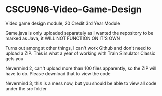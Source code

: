 # CSCU9N6-Video-Game-Design
Video game design module, 20 Credit 3rd Year Module

Game.java is only uploaded separately as I wanted the repository to be marked as Java, it WILL NOT FUNCTION ON IT'S OWN

Turns out amongst other things, I can't work Github and don't need to upload a ZIP. This is what a year of working with Train Simulator Classic gets you

Nevermind 2, can't upload more than 100 files apparently, so the ZIP will have to do. Please download that to view the code

Nevermind 3, this is a mess now, but you should be able to view all code under the src folder
